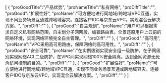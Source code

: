 [
	{
		"proGoodTitle":"产品优势",
		"proNameTitle":"私有网络",
		"proDiffTitle":"",
		"proGood":"扩展性好",
		"proName":"可方便地进行同地域/跨地域VPC互通，实现不同业务场景互通或跨地域容灾。连接客户IDC与京东云VPC，实现混合云解决方案。",
		"proDiff":""
	},
	{
		"proGood":"自主规划",
		"proName":"用户可以根据需求自定义私有网络范围，自主划分子网网段，编辑路由表。全景还原用户上云前的网络环境，实现网络环境完全自主管理。",
		"proDiff":""
	},
	{
		"proGood":"高可用",
		"proName":"VPC采用高可用路由，保障网络的高可用性。",
		"proDiff":""
	},
	{
		"proGood":"安全可靠",
		"proName":"在实例级别实现安全组一级防护，在子网级别实现网络ACL二级防护，在VPC间实现网络100%安全隔离，达到全网资源无死角访问控制的目的。",
		"proDiff":""
	},
	{
		"proGood":"扩展性好",
		"proName":"可方便地进行同地域/跨地域VPC互通，实现不同业务场景互通或跨地域容灾。连接客户IDC与京东云VPC，实现混合云解决方案。",
		"proDiff":""
	}
]